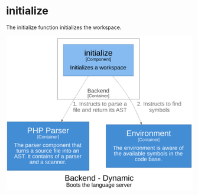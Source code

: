 # initialize 

The initialize function initializes the workspace.


![Workspace initialization](../img/structurizr-backend-process-initialize.svg)